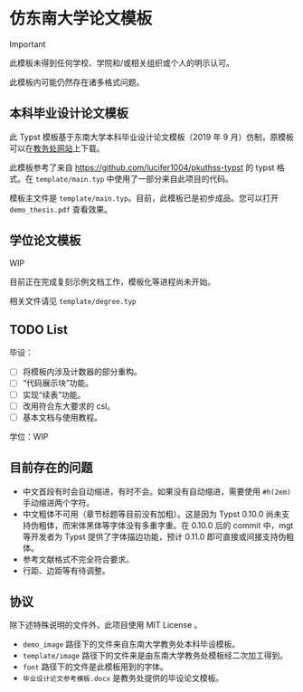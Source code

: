 # 仿东南大学论文模板

> [!IMPORTANT]
>
> 此模板未得到任何学校、学院和/或相关组织或个人的明示认可。
>
> 此模板内可能仍然存在诸多格式问题。

## 本科毕业设计论文模板

此 Typst 模板基于东南大学本科毕业设计论文模板（2019 年 9 月）仿制，原模板可以在[教务处网站](https://jwc.seu.edu.cn/2021/1108/c21686a389963/page.htm)上下载。

此模板参考了来自 <https://github.com/lucifer1004/pkuthss-typst> 的 typst 格式。在 `template/main.typ` 中使用了一部分来自此项目的代码。

模板主文件是 `template/main.typ`。目前，此模板已是初步成品。您可以打开 `demo_thesis.pdf` 查看效果。

## 学位论文模板

WIP

目前正在完成复刻示例文档工作，模板化等进程尚未开始。

相关文件请见 `template/degree.typ`

## TODO List

毕设：

- [ ] 将模板内涉及计数器的部分重构。
- [ ] “代码展示块”功能。
- [ ] 实现“续表”功能。
- [ ] 改用符合东大要求的 csl。
- [ ] 基本文档与使用教程。

学位：WIP

## 目前存在的问题

- 中文首段有时会自动缩进，有时不会。如果没有自动缩进，需要使用 `#h(2em)` 手动缩进两个字符。
- 中文粗体不可用（章节标题等目前没有加粗）。这是因为 Typst 0.10.0 尚未支持伪粗体，而宋体黑体等字体没有多重字重。在 0.10.0 后的 commit 中，mgt 等开发者为 Typst 提供了字体描边功能，预计 0.11.0 即可直接或间接支持伪粗体。
- 参考文献格式不完全符合要求。
- 行距、边距等有待调整。

## 协议

除下述特殊说明的文件外，此项目使用 MIT License 。

- `demo_image` 路径下的文件来自东南大学教务处本科毕设模板。
- `template/image` 路径下的文件来是由东南大学教务处模板经二次加工得到。
- `font` 路径下的文件是此模板用到的字体。
- `毕业设计论文参考模板.docx` 是教务处提供的毕设论文模板。
